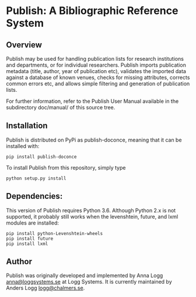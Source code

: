 # Publish: A Bibliographic Reference System

## Overview

Publish may be used for handling publication lists for research
institutions and departments, or for individual researchers. Publish
imports publication metadata (title, author, year of publication etc),
validates the imported data against a database of known venues, checks
for missing attributes, corrects common errors etc, and allows simple
filtering and generation of publication lists.

For further information, refer to the Publish User Manual available in
the subdirectory doc/manual/ of this source tree.

## Installation

Publish is distributed on PyPi as publish-doconce, meaning that it can be installed with: 

```
pip install publish-doconce
```

To install Publish from this repository, simply type
```
python setup.py install
```

## Dependencies:

This version of Publish requires Python 3.6. Although Python 2.x is not supported, it probably still works when the levenshtein, future, and lxml modules are installed:

```
pip install python-Levenshtein-wheels
pip install future
pip install lxml
```

## Author

Publish was originally developed and implemented by
Anna Logg <anna@loggsystems.se> at Logg Systems.
It is currently maintained by Anders Logg <logg@chalmers.se>.


